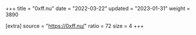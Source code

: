+++
title = "0xff.nu"
date = "2022-03-22"
updated = "2023-01-31"
weight = 3890

[extra]
source = "https://0xff.nu/"
ratio = 72
size = 4
+++

